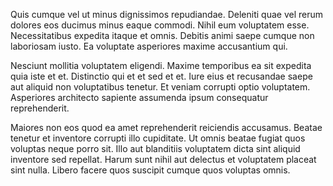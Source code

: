 Quis cumque vel ut minus dignissimos repudiandae. Deleniti quae vel rerum dolores eos ducimus minus eaque commodi. Nihil eum voluptatem esse. Necessitatibus expedita itaque et omnis. Debitis animi saepe cumque non laboriosam iusto. Ea voluptate asperiores maxime accusantium qui.
 Nesciunt mollitia voluptatem eligendi. Maxime temporibus ea sit expedita quia iste et et. Distinctio qui et et sed et et. Iure eius et recusandae saepe aut aliquid non voluptatibus tenetur. Et veniam corrupti optio voluptatem. Asperiores architecto sapiente assumenda ipsum consequatur reprehenderit.
 Maiores non eos quod ea amet reprehenderit reiciendis accusamus. Beatae tenetur et inventore corrupti illo cupiditate. Ut omnis beatae fugiat quos voluptas neque porro sit. Illo aut blanditiis voluptatem dicta sint aliquid inventore sed repellat. Harum sunt nihil aut delectus et voluptatem placeat sint nulla. Libero facere quos suscipit cumque quos voluptas omnis.